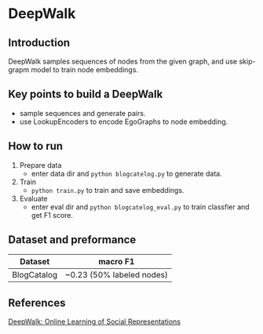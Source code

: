 # DeepWalk

## Introduction
DeepWalk samples sequences of nodes from the given graph, and use skip-grapm model
to train node embeddings.


## Key points to build a DeepWalk
- sample sequences and generate pairs.
- use LookupEncoders to encode EgoGraphs to node embedding. 

## How to run
1. Prepare data
   * enter data dir and `python blogcatelog.py` to generate data.
2. Train
   * `python train.py` to train and save embeddings.
3. Evaluate
   * enter eval dir and `python blogcatelog_eval.py`
   to train classfier and get F1 score.


## Dataset and preformance
| Dataset     | macro F1                   |
| ----------- | -------------------------- |
| BlogCatalog | ~0.23  (50% labeled nodes) |

## References
[DeepWalk: Online Learning of Social Representations](https://arxiv.org/abs/1403.6652)
